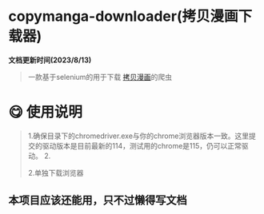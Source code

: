 # copymanga-downloader(拷贝漫画下载器)
**文档更新时间(2023/8/13)**
> 一款基于selenium的用于下载 [拷贝漫画](https://copymanga.com/)的爬虫 
> 
> 
> 
> 
> 
> 




# 😋 使用说明

> 1.确保目录下的chromedriver.exe与你的chrome浏览器版本一致。这里提交的驱动版本是目前最新的114，测试用的chrome是115，仍可以正常驱动。
> 2.
> 
> 2.单独下载浏览器

## 本项目应该还能用，只不过懒得写文档
